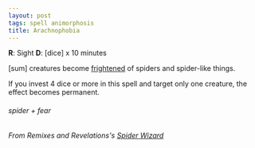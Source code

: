 ```yaml
---
layout: post
tags: spell animorphosis
title: Arachnophobia
---
```

**R**: Sight  **D**: [dice] x 10 minutes

[sum] creatures become [frightened](https://saltygoo.github.io/2020/11/10/extra-rules/#conditions) of spiders and spider-like things.

If you invest 4 dice or more in this spell and target only one creature, the effect becomes permanent.

###### spider + fear
###### From Remixes and Revelations's [Spider Wizard](http://www.remixesandrevelations.com/2021/03/osr-spider-wizard.html)
